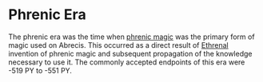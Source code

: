 # Phrenic Era

<meta property="og:description" content="The phrenic era was the time when phrenic magic was the primary form of magic used on Abrecis.">

The phrenic era was the time when [phrenic magic](../../magic.md#phrenic) was the primary form of magic used on Abrecis. This occurred as a direct result of [Ethrenal](../../inhabitants/figures/ethrenal.md) invention of phrenic magic and subsequent propagation of the knowledge necessary to use it. The commonly accepted endpoints of this era were -519 PY to -551 PY.